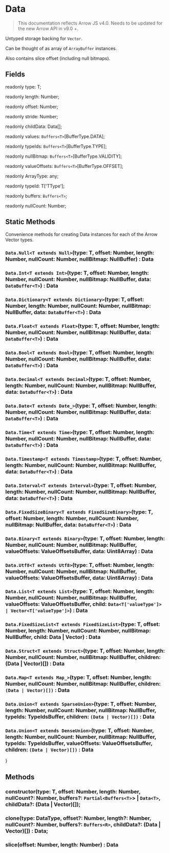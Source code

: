 # Data

> This documentation reflects Arrow JS v4.0. Needs to be updated for the new Arrow API in v9.0 +.

Untyped storage backing for `Vector`.

Can be thought of as array of `ArrayBuffer` instances.

Also contains slice offset (including null bitmaps).

## Fields

readonly type: T;

readonly length: Number;

readonly offset: Number;

readonly stride: Number;

readonly childData: Data[];

readonly values: `Buffers<T>`[BufferType.DATA];

readonly typeIds: `Buffers<T>`[BufferType.TYPE];

readonly nullBitmap: `Buffers<T>`[BufferType.VALIDITY];

readonly valueOffsets: `Buffers<T>`[BufferType.OFFSET];

readonly ArrayType: any;

readonly typeId: T['TType'];

readonly buffers: `Buffers<T>`;

readonly nullCount: Number;

## Static Methods

Convenience methods for creating Data instances for each of the Arrow Vector types.

### `Data.Null<T extends Null>`(type: T, offset: Number, length: Number, nullCount: Number, nullBitmap: NullBuffer) : Data

### `Data.Int<T extends Int>`(type: T, offset: Number, length: Number, nullCount: Number, nullBitmap: NullBuffer, data: `DataBuffer<T>`) : Data

### `Data.Dictionary<T extends Dictionary>`(type: T, offset: Number, length: Number, nullCount: Number, nullBitmap: NullBuffer, data: `DataBuffer<T>`) : Data

### `Data.Float<T extends Float>`(type: T, offset: Number, length: Number, nullCount: Number, nullBitmap: NullBuffer, data: `DataBuffer<T>`) : Data

### `Data.Bool<T extends Bool>`(type: T, offset: Number, length: Number, nullCount: Number, nullBitmap: NullBuffer, data: `DataBuffer<T>`) : Data

### `Data.Decimal<T extends Decimal>`(type: T, offset: Number, length: Number, nullCount: Number, nullBitmap: NullBuffer, data: `DataBuffer<T>`) : Data

### `Data.Date<T extends Date_>`(type: T, offset: Number, length: Number, nullCount: Number, nullBitmap: NullBuffer, data: `DataBuffer<T>`) : Data

### `Data.Time<T extends Time>`(type: T, offset: Number, length: Number, nullCount: Number, nullBitmap: NullBuffer, data: `DataBuffer<T>`) : Data

### `Data.Timestamp<T extends Timestamp>`(type: T, offset: Number, length: Number, nullCount: Number, nullBitmap: NullBuffer, data: `DataBuffer<T>`) : Data

### `Data.Interval<T extends Interval>`(type: T, offset: Number, length: Number, nullCount: Number, nullBitmap: NullBuffer, data: `DataBuffer<T>`) : Data

### `Data.FixedSizeBinary<T extends FixedSizeBinary>`(type: T, offset: Number, length: Number, nullCount: Number, nullBitmap: NullBuffer, data: `DataBuffer<T>`) : Data

### `Data.Binary<T extends Binary>`(type: T, offset: Number, length: Number, nullCount: Number, nullBitmap: NullBuffer, valueOffsets: ValueOffsetsBuffer, data: Uint8Array) : Data

### `Data.Utf8<T extends Utf8>`(type: T, offset: Number, length: Number, nullCount: Number, nullBitmap: NullBuffer, valueOffsets: ValueOffsetsBuffer, data: Uint8Array) : Data

### `Data.List<T extends List>`(type: T, offset: Number, length: Number, nullCount: Number, nullBitmap: NullBuffer, valueOffsets: ValueOffsetsBuffer, child: `Data<T['valueType']> | Vector<T['valueType']>`) : Data

### `Data.FixedSizeList<T extends FixedSizeList>`(type: T, offset: Number, length: Number, nullCount: Number, nullBitmap: NullBuffer, child: Data | Vector) : Data

### `Data.Struct<T extends Struct>`(type: T, offset: Number, length: Number, nullCount: Number, nullBitmap: NullBuffer, children: (Data | Vector)[]) : Data

### `Data.Map<T extends Map_>`(type: T, offset: Number, length: Number, nullCount: Number, nullBitmap: NullBuffer, children: `(Data | Vector)[])` : Data

### `Data.Union<T extends SparseUnion>`(type: T, offset: Number, length: Number, nullCount: Number, nullBitmap: NullBuffer, typeIds: TypeIdsBuffer, children: `(Data | Vector)[])` : Data

### `Data.Union<T extends DenseUnion>`(type: T, offset: Number, length: Number, nullCount: Number, nullBitmap: NullBuffer, typeIds: TypeIdsBuffer, valueOffsets: ValueOffsetsBuffer, children: `(Data | Vector)[])` : Data

}

## Methods

### constructor(type: T, offset: Number, length: Number, nullCount?: Number, buffers?: `Partial<Buffers<T>`> | `Data<T>`, childData?: (Data | Vector)[]);

### clone(type: DataType, offset?: Number, length?: Number, nullCount?: Number, buffers?: `Buffers<R>`, childData?: (Data | Vector)[]) : Data;

### slice(offset: Number, length: Number) : Data
